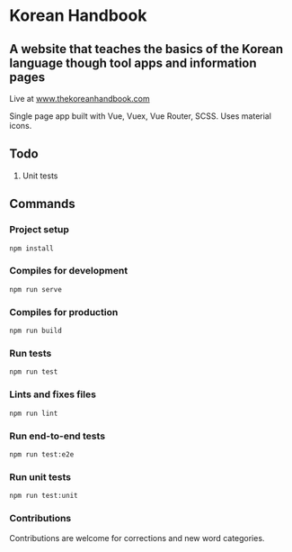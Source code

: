 # Korean Handbook

## A website that teaches the basics of the Korean language though tool apps and information pages

Live at www.thekoreanhandbook.com

Single page app built with Vue, Vuex, Vue Router, SCSS.
Uses material icons.

## Todo
1. Unit tests

## Commands

### Project setup
```
npm install
```

### Compiles for development
```
npm run serve
```

### Compiles for production
```
npm run build
```

### Run  tests
```
npm run test
```

### Lints and fixes files
```
npm run lint
```

### Run end-to-end tests
```
npm run test:e2e
```

### Run unit tests
```
npm run test:unit
```

### Contributions

Contributions are welcome for corrections and new word categories.
